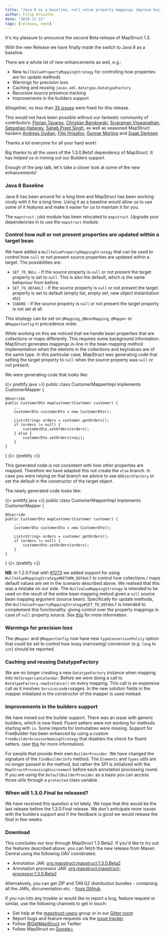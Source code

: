 ```yaml
---
title: "Java 8 as a baseline, null value property mappings improve builders supper and much more: MapStruct 1.3.0.Beta2 is out"
author: Filip Hrisafov
date: "2018-11-12"
tags: [release, news]
---
```


It's my pleasure to announce the second Beta release of MapStruct 1.3.

With the new Release we have finally made the switch to Java 8 as a baseline.

There are a whole lot of new enhancements as well, e.g.:

* New `NullValuePropertyMappingStrategy` for controlling how properties are for update methods
* Warnings for precision loss
* Caching and reusing `javax.xml.datatype.DatatypeFactory`
* Recursive source presence tracking
* Improvements in the builders support

<!--more-->

Altogether, no less than [35 issues](https://github.com/mapstruct/mapstruct/issues?q=milestone%3A1.3.0.Beta2) were fixed for this release.

This would not have been possible without our fantastic community of contributors:
[Florian Tavares](https://github.com/neoXfire),
[Christian Bandowski](https://github.com/chris922),
[Sivaraman Viswanathan](https://github.com/sivviswa22),
[Sebastian Haberey](https://github.com/sebastianhaberey),
[Saheb Preet Singh](https://github.com/sahebpreet),
as well as seasoned MapStruct hackers [Andreas Gudian](https://github.com/agudian), [Filip Hrisafov](https://github.com/filiphr), [Gunnar Morling](https://github.com/gunnarmorling) and [Sjaak Derksen](https://github.com/sjaakd).

Thanks a lot everyone for all your hard work!

Big thanks to all the users of the 1.3.0.Beta1 dependency of MapStruct.
It has helped us in ironing out our Builders support.

Enough of the pep talk, let's take a closer look at some of the new enhancements!

### Java 8 Baseline

Java 8 has been around for a long time and MapStruct has been working nicely with it for a long time.
Using it as a baseline would allow us to use some of it features and make it easier for us to maintain it for you.

The `mapstruct-jdk8` module has been relocated to `mapstruct`. 
Upgrade your dependencies in to use the `mapstruct` module.

### Control how null or not present properties are updated within a target bean

We have added a `NullValuePropertyMappingStrategy` that can be used to control how `null` or not present source properties are updated within a target.
The possibilities are:

* `SET_TO_NULL` - If the source property is `null` or not present the target property is set to `null`. 
This is also the default, which is the same behaviour from before.
* `SET_TO_DEFAULT` - If the source property is `null` or not present the target property is set to default (empty list, empty set, new object instantiation etc)
* `IGNORE` - If the source property is `null` or not present the target property is not set at all

This strategy can be set on `@Mapping`, `@BeanMapping`, `@Mapper` or `@MapperConfig` in precedence order.

While working on this we noticed that we handle bean properties that are collections or maps differently. This requires some background information: MapStruct generates mappings in-line in the bean mapping method implementation when the elemnts in the collections and key/values are of the same type. In this particular case, MapStruct was generating code that setting the target property to `null` when the source property was `null` or not present. 

We were generating code that looks like:

{{< prettify java >}}
public class CustomerMapperImpl implements CustomerMapper {

    @Override
    public CustomerDto mapCustomer(Customer customer) {
        ...
        CustomerDto customerDto = new CustomerDto();
        
        List<String> orders = customer.getOrders();
        if (orders != null) {
            customerDto.setOrders(orders);
        } else {
            customerDto.setOrders(nuLL);
        }
    }
}
{{< /prettify >}}

This generated code is not consistent with how other properties are mapped. 
Therefore we have adapted this not create the `else` branch.
In case you were relying on that branch we advice to use `@ObjectFactory` or set the default in the constructor of the target object.

The newly generated code looks like:

{{< prettify java >}}
public class CustomerMapperImpl implements CustomerMapper {

    @Override
    public CustomerDto mapCustomer(Customer customer) {
        ...
        CustomerDto customerDto = new CustomerDto();
        
        List<String> orders = customer.getOrders();
        if (orders != null) {
            customerDto.setOrders(orders);
        }
    }
}
{{< /prettify >}}

**NB**: In 1.2.0.Final with [#1273](https://github.com/mapstruct/mapstruct/issues/1273) we added support for using `NullValueMappingStrategy#RETURN_DEFAULT` to control how collections / maps default values are set in the scenario described above. 
We realised that this was a mistake on our side. The `NullValueMappingStrategy` is intended to be used on the result of the entire bean mapping mehod given a `null` source bean mapping argument (source bean). Specifically for update methods, the `NullValuePropertyMappingStrategy#SET_TO_DEFAULT` is intended to complement this functionality: giving control over the property mappings in case of `null` property source.
See [this](https://github.com/mapstruct/mapstruct/issues/1273#issuecomment-433495265) for more information.

### Warnings for precision loss

The `@Mapper` and `@MapperConfig` now have new `typeConversionPolicy` option that could be set to control how lossy (narrowing) conversion
(e.g. `long` to `int`) should be reported.

### Caching and reusing DatatypeFactory

We are no longer creating a new `DatatypeFactory` instance when mapping into `XmlGregorianCalendar`.
Before we were doing a call to `DatatypeFactory.newInstance()` on every mapping. 
This call is an expensive call as it involves `ServiceLoader`usages.
In the new solution fields in the mapper initialized in the constructor of the mapper is used instead. 


### Improvements in the builders support

We have ironed out the builder support.
There was an issue with generic builders, which is now fixed.
Fluent setters were not working for methods starting with `is`.
Some imports for Immutables were missing.
Support for FreeBuilder has been enhanced by using a custom `FreeBuilderAccessorNamingStrategy` that disables the check for fluent setters. 
(see [this](https://github.com/mapstruct/mapstruct/commit/104ebf88da8c6145b790905f0c1db66a3cd35a6b) for more information).

For people that provide their own `BuilderProvider`.
We have changed the signature of the `findBuilderInfo` method. 
The `Elements` and `Types` utils are no longer passed in the method, but rather the SPI is initialized with the `MapStructProcessingEnvironment` before each annotation processing round.
If you are using the `DefaultBuilderProvider` as a basis you can access those utils through a `protected` class variable.

### When will 1.3.0.Final be released?

We have received this question a lot lately. 
We hope that this would be the last release before the 1.3.0.Final release.
We don't anticipate more issues with the builders support and if the feedback is good we would release the final in few weeks.

### Download

This concludes our tour through MapStruct 1.3 Beta2.
If you'd like to try out the features described above, you can fetch the new release from Maven Central using the following GAV coordinates:

* Annotation JAR: [org.mapstruct:mapstruct:1.3.0.Beta2](http://search.maven.org/#artifactdetails|org.mapstruct|mapstruct|1.3.0.Beta2|jar)
* Annotation processor JAR: [org.mapstruct:mapstruct-processor:1.3.0.Beta2](http://search.maven.org/#artifactdetails|org.mapstruct|mapstruct-processor|1.3.0.Beta2|jar)

Alternatively, you can get ZIP and TAR.GZ distribution bundles - containing all the JARs, documentation etc. - [from GitHub](https://github.com/mapstruct/mapstruct/releases/tag/1.3.0.Beta2).

If you run into any trouble or would like to report a bug, feature request or similar, use the following channels to get in touch:

* Get help at the [mapstruct-users](https://groups.google.com/forum/?fromgroups#!forum/mapstruct-users) group or in our [Gitter room](https://gitter.im/mapstruct/mapstruct-users)
* Report bugs and feature requests via the [issue tracker](https://github.com/mapstruct/mapstruct/issues)
* Follow [@GetMapStruct](https://twitter.com/GetMapStruct) on Twitter
* Follow MapStruct on [Google+](https://plus.google.com/u/0/118070742567787866481/posts)
